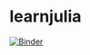 # learnjulia

[![Binder](https://mybinder.org/badge_logo.svg)](https://mybinder.org/v2/gh/harihkim/learnjulia/main)
